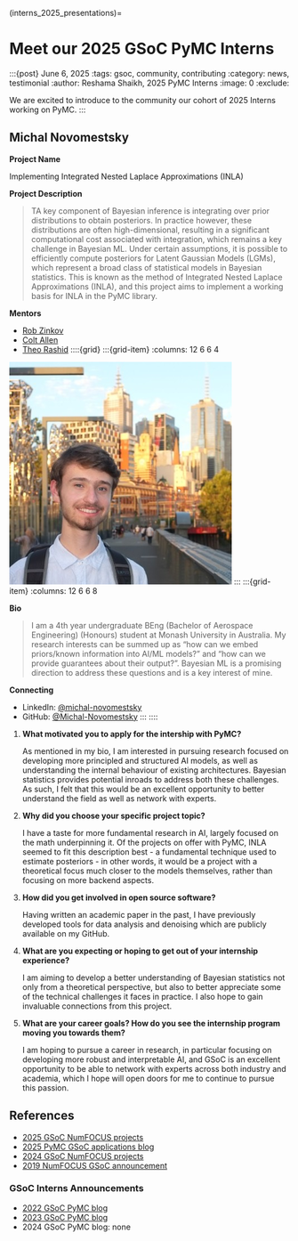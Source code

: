 (interns_2025_presentations)=
# Meet our 2025 GSoC PyMC Interns

:::{post} June 6, 2025
:tags: gsoc, community, contributing
:category: news, testimonial
:author: Reshama Shaikh, 2025 PyMC Interns
:image: 0
:exclude:

We are excited to introduce to the community our cohort of 2025 Interns working on PyMC.
:::


## Michal Novomestsky

**Project Name**

Implementing Integrated Nested Laplace Approximations (INLA)

**Project Description**

>TA key component of Bayesian inference is integrating over prior distributions to obtain posteriors. In practice however, these distributions are often high-dimensional, resulting in a significant computational cost associated with integration, which remains a key challenge in Bayesian ML. Under certain assumptions, it is possible to efficiently compute posteriors for Latent Gaussian Models (LGMs), which represent a broad class of statistical models in Bayesian statistics. This is known as the method of Integrated Nested Laplace Approximations (INLA), and this project aims to implement a working basis for INLA in the PyMC library.

**Mentors**
- [Rob Zinkov](https://github.com/zaxtax)
- [Colt Allen](https://github.com/ColtAllen)
- [Theo Rashid](https://github.com/theorashid)
::::{grid}
:::{grid-item}
:columns: 12 6 6 4

![photo of Michael Novomestsky](../_static/gsoc_2025/michael-novomestsky.jpeg)
:::
:::{grid-item}
:columns: 12 6 6 8

**Bio**
> I am a 4th year undergraduate BEng (Bachelor of Aerospace Engineering) (Honours) student at Monash University in Australia. My research interests can be summed up as “how can we embed priors/known information into AI/ML models?” and “how can we provide guarantees about their output?”. Bayesian ML is a promising direction to address these questions and is a key interest of mine.

**Connecting**
- LinkedIn: [@michal-novomestsky](https://linkedin.com/in/michal-novomestsky)
- GitHub: [@Michal-Novomestsky](https://github.com/Michal-Novomestsky)
:::
::::


1. __What motivated you to apply for the intership with PyMC?__ 
  
     As mentioned in my bio, I am interested in pursuing research focused on developing more principled and structured AI models, as well as understanding the internal behaviour of existing architectures. Bayesian statistics provides potential inroads to address both these challenges. As such, I felt that this would be an excellent opportunity to better understand the field as well as network with experts.

1. __Why did you choose your specific project topic?__

     I have a taste for more fundamental research in AI, largely focused on the math underpinning it. Of the projects on offer with PyMC, INLA seemed to fit this description best - a fundamental technique used to estimate posteriors - in other words, it would be a project with a theoretical focus much closer to the models themselves, rather than focusing on more backend aspects.

1. __How did you get involved in open source software?__

     Having written an academic paper in the past, I have previously developed tools for data analysis and denoising which are publicly available on my GitHub.

1. __What are you expecting or hoping to get out of your internship experience?__

     I am aiming to develop a better understanding of Bayesian statistics not only from a theoretical perspective, but also to better appreciate some of the technical challenges it faces in practice. I also hope to gain invaluable connections from this project.

1.  __What are your career goals? How do you see the internship program moving you towards them?__

     I am hoping to pursue a career in research, in particular focusing on developing more robust and interpretable AI, and GSoC is an excellent opportunity to be able to network with experts across both industry and academia, which I hope will open doors for me to continue to pursue this passion.




## References

- [2025 GSoC NumFOCUS projects](https://summerofcode.withgoogle.com/programs/2025/organizations/numfocus)
- [2025 PyMC GSoC applications blog](https://www.pymc.io/blog/blog_gsoc_2025_announcement.html)
- [2024 GSoC NumFOCUS projects](https://summerofcode.withgoogle.com/programs/2024/organizations/numfocus)
- [2019 NumFOCUS GSoC announcement](https://numfocus.org/blog/meet-our-2019-gsoc-students-part-2)

### GSoC Interns Announcements
- [2022 GSoC PyMC blog](https://www.pymc.io/blog/blog_gsoc_2022.html)
- [2023 GSoC PyMC blog](https://www.pymc.io/blog/blog_gsoc_2023.html)
- 2024 GSoC PyMC blog: none

